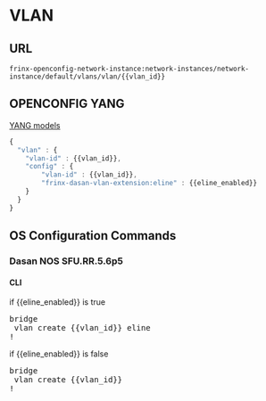 # VLAN

## URL
```
frinx-openconfig-network-instance:network-instances/network-instance/default/vlans/vlan/{{vlan_id}}
```

## OPENCONFIG YANG
[YANG models](https://github.com/FRINXio/openconfig/tree/master/network-instance/src/main/yang)

```javascript
{
  "vlan" : {
    "vlan-id" : {{vlan_id}},
    "config" : {
        "vlan-id" : {{vlan_id}},
        "frinx-dasan-vlan-extension:eline" : {{eline_enabled}}
    }
  }
}
```

## OS Configuration Commands
### Dasan NOS SFU.RR.5.6p5
#### CLI
if {{eline_enabled}} is true
<pre>
bridge
 vlan create {{vlan_id}} eline
!
</pre>

if {{eline_enabled}} is false
<pre>
bridge
 vlan create {{vlan_id}}
!
</pre>
